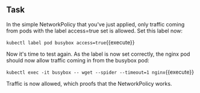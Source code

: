 ## Task

In the simple NetworkPolicy that you've just applied, only traffic coming from pods with the label access=true set is allowed. Set this label now:

`kubectl label pod busybox access=true`{{execute}}

Now it's time to test again. As the label is now set correctly, the nginx pod should now allow traffic coming in from the busybox pod:

`kubectl exec -it busybox -- wget --spider --timeout=1 nginx`{{execute}}

Traffic is now allowed, which proofs that the NetworkPolicy works.

